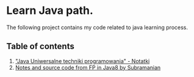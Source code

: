 # Learn Java path.
The following project contains my code related to java learning process.

## Table of contents

1. ["Java Uniwersalne techniki programowania" - Notatki](docs/notes/Java-uniwersalne-techniki-programowania.md)
2. [Notes and source code from FP in Java8 by Subramanian](src/test/java/swistdaw/learn/java/world/FPInJava8BySubramanian)